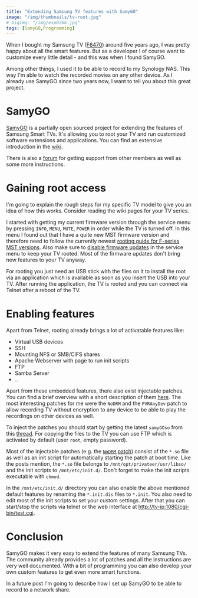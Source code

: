 ```yaml
---
title: "Extending Samsung TV features with SamyGO"
image: "/img/thumbnails/tv-root.jpg"
# bigimg: "/img/esp8266.jpg"
tags: [SamyGO,Programming]
---
```


When I bought my Samsung TV ([F6470](https://www.samsung.com/de/support/model/UE40F6470SSXZG/)) around five years ago, I was pretty happy about all the smart features. But as a developer I of course want to customize every little detail - and this was when I found SamyGO.

Among other things, I used it to be able to record to my Synology NAS. This way I'm able to watch the recorded movies on any other device. As I already use SamyGO since two years now, I want to tell you about this great project.

# SamyGO

[SamyGO](https://www.samygo.tv/) is a partially open sourced project for extending the features of Samsung Smart TVs. It's allowing you to root your TV and run customized software extensions and applications. You can find an extensive introduction in the [wiki](https://wiki.samygo.tv/).

There is also a [forum](https://forum.samygo.tv/) for getting support from other members as well as some more instructions.

# Gaining root access

I'm going to explain the rough steps for my specific TV model to give you an idea of how this works. Consider reading the wiki pages for your TV series.

I started with getting my current firmware version through the service menu by pressing `INFO`, `MENU`, `MUTE`, `POWER` in order while the TV is turned off. In this menu I found out that I have a quite new MST firmware version and therefore need to follow the currently newest [rooting guide for F-series MST versions](https://forum.samygo.tv/viewtopic.php?p=61596#p61596). Also make sure to [disable firmware updates](https://wiki.samygo.tv/index.php?title=How_To_Disable_Firmware_Updates) in the service menu to keep your TV rooted. Most of the firmware updates don't bring new features to your TV anyway.

For rooting you just need an USB stick with the files on it to install the root via an application which is available as soon as you insert the USB into your TV. After running the application, the TV is rooted and you can connect via Telnet after a reboot of the TV.

# Enabling features

Apart from Telnet, rooting already brings a lot of activatable features like:
* Virtual USB devices
* SSH
* Mounting NFS or SMB/CIFS shares
* Apache Webserver with page to run init scripts
* FTP
* Samba Server
* ..

Apart from these embedded features, there also exist injectable patches. You can find a brief overview with a short description of them [here](https://wiki.samygo.tv/index.php?title=Injectso_patches). The most interesting patches for me were the `NoDRM` and the `PVRAnyDev` patch to allow recording TV without encryption to any device to be able to play the recordings on other devices as well.

To inject the patches you should start by getting the latest `samyGOso` from this [thread](https://forum.samygo.tv/viewtopic.php?f=63&t=6186). For copying the files to the TV you can use FTP which is activated by default (user `root`, empty password).

Most of the injectable patches (e.g. the [`NoDRM` patch](https://forum.samygo.tv/viewtopic.php?f=63&t=8105#p63218)) consist of the `*.so` file as well as an init script for automatically starting the patch at boot time. Like the posts mention, the `*.so` file belongs to `/mnt/opt/privateer/usr/libso/` and the init scripts to `/mnt/etc/init.d/`. Don't forget to make the init scripts executable with `chmod`.

In the `/mnt/etc/init.d/` directory you can also enable the above mentioned default features by renaming the `*.init.dis` files to `*.init`. You also need to edit most of the init scripts to set your custom settings. After that you can start/stop the scripts via telnet or the web interface at [http://tv-ip:1080/cgi-bin/test.cgi](#). 

# Conclusion

SamyGO makes it very easy to extend the features of many Samsung TVs. The community already provides a lot of patches and all the instructions are very well documented. With a bit of programming you can also develop your own custom features to get even more smart functions.

In a future post I'm going to describe how I set up SamyGO to be able to record to a network share.